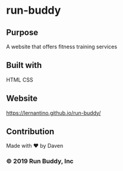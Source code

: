 # run-buddy

## Purpose
A website that offers fitness training services

## Built with
HTML
CSS

## Website
https://lernantino.github.io/run-buddy/

## Contribution
Made with  ❤️ by Daven

### © 2019 Run Buddy, Inc

